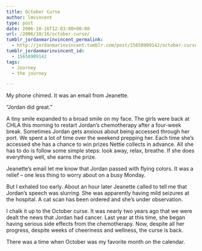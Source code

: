 ```yaml
---
title: October Curse
author: lmvincent
type: post
date: 2006-10-16T12:03:00+00:00
url: /2006/10/16/october-curse/
tumblr_jordanmarinvincent_permalink:
  - http://jordanmarinvincent.tumblr.com/post/15658909142/october-curse
tumblr_jordanmarinvincent_id:
  - 15658909142
tags:
  - Journey
  - the journey

---
```

My phone chimed. It was an email from Jeanette.

&ldquo;Jordan did great.&rdquo;

A tiny smile expanded to a broad smile on my face. The girls were back at CHLA this morning to restart Jordan&rsquo;s chemotherapy after a four-week break. Sometimes Jordan gets anxious about being accessed through her port. We spent a lot of time over the weekend prepping her. Each time she&rsquo;s accessed she has a chance to win prizes Nettie collects in advance. All she has to do is follow some simple steps: look away, relax, breathe. If she does everything well, she earns the prize.

Jeanette&rsquo;s email let me know that Jordan passed with flying colors. It was a relief &#8211; one less thing to worry about on a busy Monday.

But I exhaled too early. About an hour later Jeanette called to tell me that Jordan&rsquo;s speech was slurring. She was apparently having mild seizures at the hospital. A cat scan has been ordered and she&rsquo;s under observation.<a name="more"></a>

I chalk it up to the October curse. It was nearly two years ago that we were dealt the news that Jordan had cancer. Last year at this time, she began having serious side effects from the chemotherapy. Now, despite all her progress, despite weeks of cheeriness and wellness, the curse is back.

There was a time when October was my favorite month on the calendar.

<div class="blogger-post-footer">
  <img loading="lazy" width="1" height="1" src="https://blogger.googleusercontent.com/tracker/9039099668816362935-4562370354736308079?l=jordansjourney2.blogspot.com" alt="" />
</div>